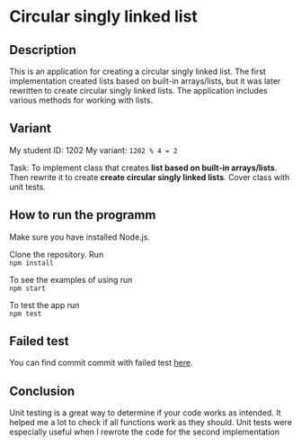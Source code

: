 # Circular singly linked list

## Description

This is an application for creating a circular singly linked list. The first implementation created lists based on built-in arrays/lists, but it was later rewritten to create circular singly linked lists. The application includes various methods for working with lists.

## Variant

My student ID: 1202
My variant: <code>1202 % 4 = 2</code><br>

Task:
To implement class that creates **list based on built-in arrays/lists**. Then rewrite it to create **create circular singly linked lists**. Cover class with unit tests.

## How to run the programm

Make sure you have installed Node.js.

Clone the repository. Run<br>
<code>npm install</code><br>

To see the examples of using run<br>
<code>npm start</code><br>

To test the app run<br>
<code>npm test</code>

## Failed test

You can find commit commit with failed test [here](https://github.com/svitbar/sdm-lab-2/commit/56da4a808982754830084679b35da7db410f8d24).

## Conclusion

Unit testing is a great way to determine if your code works as intended. It helped me a lot to check if all functions work as they should. Unit tests were especially useful when I rewrote the code for the second implementation